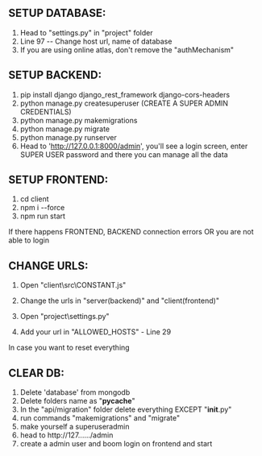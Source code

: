 ## SETUP DATABASE:
1. Head to "settings.py" in "project" folder
2. Line 97 -- Change host url, name of database
3. If you are using online atlas, don't remove the "authMechanism"

## SETUP BACKEND:
1. pip install django django_rest_framework django-cors-headers  
2. python manage.py createsuperuser (CREATE A SUPER ADMIN CREDENTIALS)  
3. python manage.py makemigrations  
4. python manage.py migrate  
5. python manage.py runserver  
6. Head to 'http://127.0.0.1:8000/admin', you'll see a login screen, enter SUPER USER password and there you can manage all the data

## SETUP FRONTEND:

1. cd client
2. npm i --force
3. npm run start


If there happens FRONTEND, BACKEND connection errors OR you are not able to login
## CHANGE URLS:  
1. Open "client\src\CONSTANT.js"
2. Change the urls in "server(backend)" and "client(frontend)"

3. Open "project\settings.py"
4. Add your url in "ALLOWED_HOSTS" - Line 29

In case you want to reset everything
## CLEAR DB:  
1. Delete 'database' from mongodb  
2. Delete folders name as "__pycache__"  
3. In the "api/migration" folder delete everything EXCEPT "__init__.py"  
4. run commands "makemigrations" and "migrate"
5. make yourself a superuseradmin
6. head to http://127....../admin  
7. create a admin user and boom login on frontend and start  
